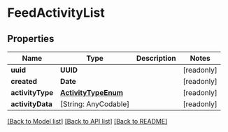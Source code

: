 # FeedActivityList

## Properties
Name | Type | Description | Notes
------------ | ------------- | ------------- | -------------
**uuid** | **UUID** |  | [readonly] 
**created** | **Date** |  | [readonly] 
**activityType** | [**ActivityTypeEnum**](ActivityTypeEnum.md) |  | [readonly] 
**activityData** | [String: AnyCodable] |  | [readonly] 

[[Back to Model list]](../README.md#documentation-for-models) [[Back to API list]](../README.md#documentation-for-api-endpoints) [[Back to README]](../README.md)


